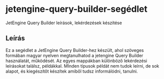 # jetengine-query-builder-segédlet
JetEngine Query Builder leírások, lekérdezések készítése

## Leírás

Ez a segédlet a JetEngine Query Builder-hez készült, ahol szöveges formában magyar nyelven megtanulhatod a jetengine Query Builder használatát, működését. Az egyes mappákban különböző lekérdezési leírásokat találsz, példákkal. MInden típusok példát nem tudok leírni, de sok alapot, és kiegészítőt készítek amiből tudsz informálódni, tanulni.
